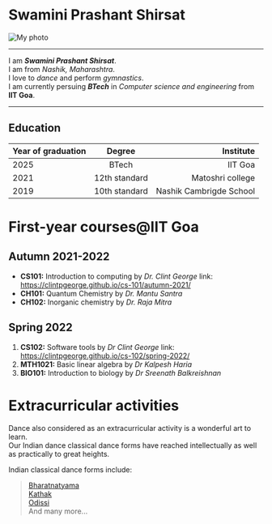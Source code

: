 # Swamini Prashant Shirsat
![My photo]("\\wsl.localhost\Ubuntu-20.04\home\swamini\SwaminiShirsat.github.io\img\WIN_20220422_20_17_04_Pro.jpg")

***
I am ***Swamini Prashant Shirsat***.  
I am from *Nashik, Maharashtra*.  
I love to *dance* and perform *gymnastics*.  
I am currently persuing ***BTech*** in *Computer science and engineering* from **IIT Goa**.
***

## Education  

| Year of graduation    | Degree       |  Institute|
| :---                  | :---:        |  ---:
| 2025                  | BTech        |  IIT Goa
| 2021                  | 12th standard|  Matoshri college
|2019                   |10th standard |  Nashik Cambrigde School


# First-year courses@IIT Goa
## Autumn 2021-2022  
-  **CS101:** Introduction to computing by *Dr. Clint George* link: https://clintpgeorge.github.io/cs-101/autumn-2021/
-  **CH101:** Quantum Chemistry by *Dr. Mantu Santra*
-  **CH102:** Inorganic chemistry by *Dr. Raja Mitra*
  

## Spring 2022
1. **CS102:** Software tools by *Dr Clint George* link: https://clintpgeorge.github.io/cs-102/spring-2022/
2. **MTH1021:** Basic linear algebra by *Dr Kalpesh Haria*
3. **BIO101:** Introduction to biology by *Dr Sreenath Balkreishnan* 
   
# Extracurricular activities

Dance also considered as an extracurricular activity is a wonderful art to learn.<br>Our Indian dance classical dance forms have reached intellectually as well as practically to great heights.  

Indian classical dance forms include:
> [Bharatnatyama](https://en.wikipedia.org/wiki/Bharatanatyam)  
> [Kathak](https://en.wikipedia.org/wiki/Kathak#:~:text=Kathak%20is%20one%20of%20the,known%20as%20Kathakars%20or%20storytellers.)  
> [Odissi](https://en.wikipedia.org/wiki/Odissi#:~:text=Odissi%20(Odia%3A%20%E0%AC%93%E0%AC%A1%E0%AC%BC%E0%AC%BF%E0%AC%B6%E0%AD%80)%2C,eastern%20coastal%20state%20of%20India.)  
> And many more...









